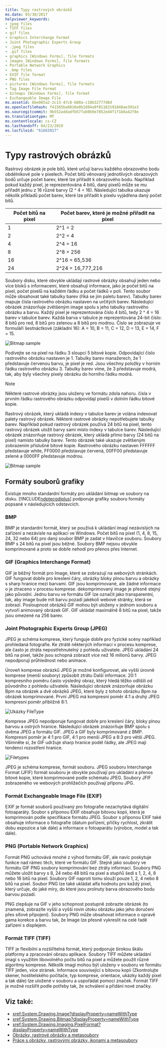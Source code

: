 ```yaml
---
title: Typy rastrových obrázků
ms.date: 03/30/2017
helpviewer_keywords:
- jpeg files
- TIFF files
- gif files
- Graphics Interchange Format
- Joint Photographic Experts Group
- .jpeg files
- .gif files
- graphics [Windows Forms], file formats
- images [Windows Forms], file formats
- Portable Network Graphics
- .bmp files
- EXIF file format
- PNG files
- pictures [Windows Forms], file formats
- Tag Image File Format
- bitmaps [Windows Forms], file format
- Exchangeable Image File
ms.assetid: 6be085a2-2c13-47c8-b80a-c18b32777d8d
ms.openlocfilehash: f41585ba8816e0b1894a9f01163191848ae391e3
ms.sourcegitcommit: 9b552addadfb57fab0b9e7852ed4f1f1b8a42f8e
ms.translationtype: MT
ms.contentlocale: cs-CZ
ms.lasthandoff: 04/23/2019
ms.locfileid: "61663917"
---
```

# <a name="types-of-bitmaps"></a>Typy rastrových obrázků
Rastrový obrázek je pole bitů, které určují barvu každého obrazového bodu obdélníkové pole v pixelech. Počet bitů věnovaný jednotlivých obrazových bodů určuje počet barev, které lze přiřadit k obrazového bodu. Například pokud každý pixel, je reprezentována 4 bitů, daný pixelů může se mu přiřadit jednu z 16 různé barvy (2 ^ 4 = 16). Následující tabulka ukazuje několik příkladů počet barev, které lze přiřadit k pixelu vyjádřena daný počet bitů.  
  
|Počet bitů na pixel|Počet barev, které je možné přiřadit na pixel|  
|--------------------|------------------------------------------------------|  
|1|2^1 = 2|  
|2|2^2 = 4|  
|4|2^4 = 16|  
|8|2^8 = 256|  
|16|2^16 = 65,536|  
|24|2^24 = 16,777,216|  
  
 Soubory disku, které obvykle ukládají rastrové obrázky obsahují jeden nebo více bloků s informacemi, které obsahují informace, jako je počet bitů na pixel, počet pixelů na každém řádku a počet řádků v poli. Tento soubor může obsahovat také tabulky barev (říká se jim paletu barev). Tabulky barev mapuje čísla rastrového obrázku nastaven na určitých barev. Následující obrázek znázorňuje zvětšeným image spolu s jeho tabulky rastrového obrázku a barvu. Každý pixel je reprezentována číslo 4 bitů, tedy 2 ^ 4 = 16 barev v tabulce barev. Každá barva v tabulce je reprezentována 24-bit číslo: 8 bitů pro red, 8 bitů pro zelenou a 8 bitů pro modrou. Číslo se zobrazuje ve formuláři šestnáctkové (základní 16): A = 10, B = 11, C = 12, D = 13, E = 14, F = 15.  
  
 ![Bitmap sample](./media/aboutgdip03-art01.gif "AboutGdip03_Art01")  
  
 Podívejte se na pixel na řádku 3 sloupci 5 bitové kopie. Odpovídající číslo rastrového obrázku nastaven je 1. Tabulky barev manažerech, že 1 představuje červenou barvu, je pixel je red. Jsou všechny položky v horním řádku rastrového obrázku 3. Tabulky barev víme, že 3 představuje modrá, tak, aby byly všechny pixely obrázku do horního řádku modrá.  
  
> [!NOTE]
>  Některé rastrové obrázky jsou uloženy ve formátu zdola nahoru. čísla v prvním řádku rastrového obrázku odpovídají pixelů v dolním řádku bitové kopie.  
  
 Rastrový obrázek, který ukládá indexy v tabulce barev je volána indexovat palety rastrový obrázek. Některé rastrové obrázky nepotřebujete tabulky barev. Například pokud rastrový obrázek používá 24 bitů na pixel, tento rastrový obrázek uložit barvy sami místo indexy v tabulce barev. Následující obrázek znázorňuje rastrový obrázek, který ukládá přímo barvy (24 bitů na pixel) namísto tabulky barev. Tento obrázek také ukazuje zvětšeným zobrazením příslušné bitové kopie. Rastrového obrázku nastaven FFFFFF představuje white, FF0000 představuje červená, 00FF00 představuje zelené a 0000FF představuje modrou.  
  
 ![Bitmap sample](./media/aboutgdip03-art02.gif "AboutGdip03_Art02")  
  
## <a name="graphics-file-formats"></a>Formáty souborů grafiky  
 Existuje mnoho standardní formáty pro ukládání bitmap ve soubory na disku. [!INCLUDE[ndptecgdiplus](../../../../includes/ndptecgdiplus-md.md)] podporuje grafiky souboru formáty popsané v následujících odstavcích.  
  
### <a name="bmp"></a>BMP  
 BMP je standardní formát, který se používá k ukládání imagí nezávislých na zařízení a nezávisle na aplikaci ve Windows. Počet bitů na pixel (1, 4, 8, 15, 24, 32 nebo 64) pro daný soubor BMP je zadat v hlavičce souboru. Soubory BMP s 24 bitů na pixel jsou běžné. Soubory BMP nejsou obvykle komprimované a proto se dobře nehodí pro přenos přes Internet.  
  
### <a name="graphics-interchange-format-gif"></a>GIF (Graphics Interchange Format)  
 GIF je běžný formát pro Image, které se zobrazují na webových stránkách. GIF fungovat dobře pro kreslení čáry, obrázky bloky plnou barvu a obrázky s sharp hranice mezi barvami. GIF jsou komprimované, ale žádné informace o je ztraceno v procesu komprese. dekomprimovaný image je přesně stejný jako původní. Jednu barvu ve formátu GIF lze označit jako transparentní, tak, aby image bude mít barvu pozadí jakékoli webové stránky, která se zobrazí. Posloupnost obrázků GIF mohou být uloženy v jednom souboru a vytvoří animovaný obrázek GIF. GIF ukládat maximálně 8 bitů na pixel, takže jsou omezené na 256 barev.  
  
### <a name="joint-photographic-experts-group-jpeg"></a>Joint Photographic Experts Group (JPEG)  
 JPEG je schéma komprese, který funguje dobře pro fyzické scény například prohledaná fotografie. Ke ztrátě některých informací v procesu komprese, ale často je ztráta nepostřehnutelný z pohledu uživatele. JPEG ukládání 24 bitů na pixel, takže jsou schopná zobrazit více než 16 milionů barvy. JPEG nepodporují průhlednost nebo animace.  
  
 Úroveň komprese obrázků JPEG je možné konfigurovat, ale vyšší úrovně komprese (menší soubory) způsobit ztrátu Další informace. 20:1 kompresního poměru často výsledný obraz, který hledá těžko odlišili od původního z pohledu uživatele. Následující obrázek znázorňuje obrázku Bpm na obrázek a dvě obrázků JPEG, které byly z tohoto obrázku Bpm na obrázek komprimované. První JPEG má kompresní poměr 4:1 a druhý JPEG kompresní poměr přibližně 8:1.  
  
 ![Ukázky FileType](./media/aboutgdip03-art03.gif "AboutGdip03_Art03")  
  
 Komprese JPEG nepodporuje fungovat dobře pro kreslení čáry, bloky plnou barvou a ostrých hranice. Následující obrázek znázorňuje BMP spolu s dvěma JPEG a formátu GIF. JPEG a GIF byly komprimované z BMP. Kompresní poměr je 4:1 pro GIF, 4:1 pro menší JPEG a 8:3 pro větší JPEG. Všimněte si, že GIF udržuje sharp hranice podél řádky, ale JPEG mají tendenci rozostření hranice.  
  
 ![Filetypes](./media/aboutgdip03-art03a.gif "AboutGdip03_Art03A")  
  
 JPEG je schéma komprese, formát souboru. JPEG souboru Interchange Format (JFIF) formát souboru je obvykle používají pro ukládání a přenos bitové kopie, které komprimované podle schématu JPEG. Soubory JFIF zobrazeného ve webových prohlížečích používají příponu JPG.  
  
### <a name="exchangeable-image-file-exif"></a>Formát Exchangeable Image File (EXIF)  
 EXIF je formát souborů používaný pro fotografie nezachytává digitální fotoaparáty. Soubor s příponou EXIF obsahuje bitovou kopii, která je komprimován podle specifikace formátu JPEG. Soubor s příponou EXIF také obsahuje informace o fotografie (datum pořízení, příčky rychlost, zkrátit dobu expozice a tak dále) a informace o fotoaparátu (výrobce, model a tak dále).  
  
### <a name="portable-network-graphics-png"></a>PNG (Portable Network Graphics)  
 Formát PNG uchovává mnohé z výhod formátu GIF, ale navíc poskytuje funkce nad rámec těch, které ve formátu GIF. Stejně jako soubory ve formátu GIF PNG soubory komprimování bez ztráty informací. Soubory PNG můžete uložit barvy s 8, 24 nebo 48 bitů na pixel a stupňů šedi s 1, 2, 4, 8 nebo 16 bitů na pixel. Soubory GIF naproti tomu slouží pouze 1, 2, 4 nebo 8 bitů na pixel. Soubor PNG lze také ukládat alfa hodnotu pro každý pixel, který určuje, do jaké míry, do které jsou prolnuty barva obrazového bodu barvou pozadí.  
  
 PNG zlepšuje na GIF v jeho schopnost postupně zobrazte obrázek (to znamená, zobrazíte vyšší a vyšší rovin útoku obrázku jako jeho doručení přes síťové připojení). Soubory PNG může obsahovat informace o opravě gama korekce a barvu tak, že Image lze přesně vykreslit na celé řadě zařízení s displejem.  
  
### <a name="tag-image-file-format-tiff"></a>Formát TIFF (TIFF)  
 TIFF je flexibilní a rozšiřitelná formát, který podporuje širokou škálu platformy a zpracování obrazu aplikace. Soubory TIFF můžete ukládání imagí s využitím libovolného počtu bitů na pixel a můžete použít různé algoritmy komprese. Několik imagí mohou být uloženy v souboru ve formátu TIFF jeden, více stránek. Informace související s bitovou kopii (Zkontrolujte skener, hostitelského počítače, typ komprese, orientace, ukázky každý pixel a tak dále) lze uložené v souboru a uspořádat pomocí značek. Formát TIFF je možné rozšířit podle potřeby tak, že schválení a přidání nové značky.  
  
## <a name="see-also"></a>Viz také:

- <xref:System.Drawing.Image?displayProperty=nameWithType>
- <xref:System.Drawing.Bitmap?displayProperty=nameWithType>
- <xref:System.Drawing.Imaging.PixelFormat?displayProperty=nameWithType>
- [Obrázky, rastrové obrázky a metasoubory](images-bitmaps-and-metafiles.md)
- [Práce s obrázky, rastrovými obrázky, ikonami a metasoubory](working-with-images-bitmaps-icons-and-metafiles.md)
